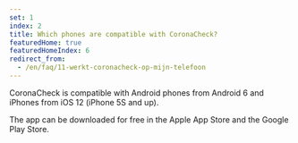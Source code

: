 ```yaml
---
set: 1
index: 2
title: Which phones are compatible with CoronaCheck?
featuredHome: true
featuredHomeIndex: 6
redirect_from: 
  - /en/faq/11-werkt-coronacheck-op-mijn-telefoon
---
```

CoronaCheck is compatible with Android phones from Android 6 and iPhones from iOS 12 (iPhone 5S and up).
 
The app can be downloaded for free in the Apple App Store and the Google Play Store.
